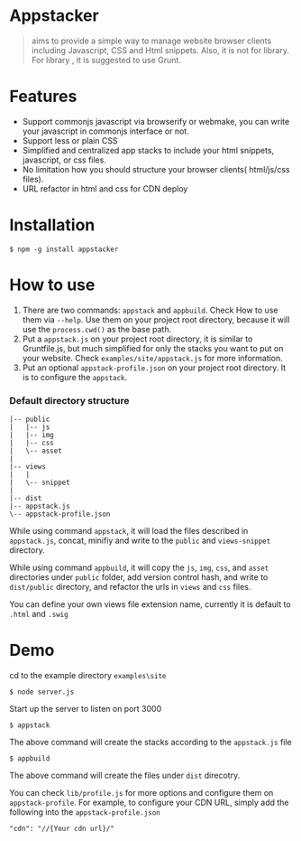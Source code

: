 Appstacker
=========

> aims to provide a simple way to manage website browser clients including Javascript, CSS and Html snippets. 
>Also, it is not for library. For library , it is suggested to use Grunt.



Features
========
- Support commonjs javascript via browserify or webmake, you can write your javascript in commonjs interface or not.
- Support less or plain CSS
- Simplified and centralized app stacks to include your html snippets, javascript, or css files.
- No limitation how you should structure your browser clients( html/js/css files).
- URL refactor in html and css for CDN deploy



Installation
============================
```
$ npm -g install appstacker
```


How to use
==========

1. There are two commands: `appstack` and `appbuild`. Check How to use them via `--help`. Use them on your project root directory, because it will use the `process.cwd()` as the base path.
2. Put a `appstack.js` on your project root directory, it is similar to Gruntfile.js, but much simplified for only the stacks you want to put on your website. Check `examples/site/appstack.js` for more information.
3. Put an optional `appstack-profile.json` on your project root directory. It is to configure the `appstack`.



### Default directory structure ###
```
|-- public
|   |-- js
|   |-- img
|   |-- css
|   \-- asset
| 
|-- views
|   |
|   \-- snippet
|
|-- dist
|-- appstack.js
\-- appstack-profile.json
```
While using command `appstack`, it will load the files described in `appstack.js`, concat, minifiy and write to the `public` and `views-snippet` directory.

While using command `appbuild`, it will copy the `js`, `img`, `css`, and `asset` directories under `public` folder, add version control hash, and write to `dist/public` directory, and refactor the urls in `views` and `css` files.

You can define your own views file extension name, currently it is default to `.html` and `.swig`

Demo
========
cd to the example directory `examples\site`

```$ node server.js```

Start up the server to listen on port 3000

```$ appstack```

The above command will create the stacks according to the `appstack.js` file

```$ appbuild```

The above command will create the files under `dist` direcotry.

You can check `lib/profile.js` for more options and configure them on `appstack-profile`.
For example, to configure your CDN URL, simply add the following into the `appstack-profile.json`

```
"cdn": "//{Your cdn url}/"
```
